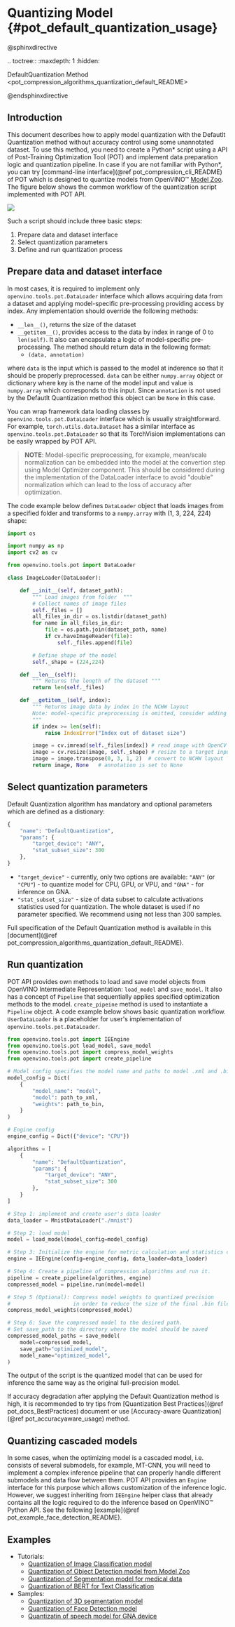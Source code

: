 # Quantizing Model {#pot_default_quantization_usage}

@sphinxdirective

.. toctree::
   :maxdepth: 1
   :hidden:

   DefaultQuantization Method <pot_compression_algorithms_quantization_default_README>

@endsphinxdirective

## Introduction
This document describes how to apply model quantization with the Defautlt Quantization method without accuracy control using some unannotated dataset. To use this method, you need to create a Python* script using a API of Post-Training Optimization Tool (POT) and implement data preparation logic and quantization pipeline. In case if you are not familiar with Python*, you can try [command-line interface](@ref pot_compression_cli_README) of POT which is designed to quantize models from OpenVINO&trade; [Model Zoo](https://github.com/openvinotoolkit/open_model_zoo). The figure below shows the common workflow of the quantization script implemented with POT API.

![](./images/default_quantization_flow.png)

Such a script should include three basic steps:
1. Prepare data and dataset interface
2. Select quantization parameters
3. Define and run quantization process

## Prepare data and dataset interface
In most cases, it is required to implement only `openvino.tools.pot.DataLoader` interface which allows acquiring data from a dataset and applying model-specific pre-processing providing access by index. Any implementation should override the following methods: 

- `__len__()`, returns the size of the dataset
- `__getitem__()`, provides access to the data by index in range of 0 to `len(self)`. It also can encapsulate a logic of model-specific pre-processing. The method should return data in the following format:
   - `(data, annotation)`

where `data` is the input which is passed to the model at inderence so that it should be properly preprocessed. `data` can be either `numpy.array` object or dictionary where key is the name of the model input and value is `numpy.array` which corresponds to this input. Since `annotation` is not used by the Defautlt Quantization method this object can be `None` in this case.
  
You can wrap framework data loading classes by `openvino.tools.pot.DataLoader` interface which is usually straightforward. For example, `torch.utils.data.Dataset` has a similar interface as `openvino.tools.pot.DataLoader` so that its TorchVision implementations can be easily wrapped by POT API.

> **NOTE**: Model-specific preprocessing, for example, mean/scale normalization can be embedded into the model at the convertion step using Model Optimizer component. This should be considered during the implementation of the DataLoader interface to avoid "double" normalization which can lead to the loss of accuracy after optimization.

The code example below defines `DataLoader` object that loads images from a specified folder and transforms to a `numpy.array` with (1, 3, 224, 224) shape:

```python
import os

import numpy as np
import cv2 as cv

from openvino.tools.pot import DataLoader

class ImageLoader(DataLoader):

    def __init__(self, dataset_path):
        """ Load images from folder  """
        # Collect names of image files
        self._files = []
        all_files_in_dir = os.listdir(dataset_path)
        for name in all_files_in_dir:
            file = os.path.join(dataset_path, name)
            if cv.haveImageReader(file):
                self._files.append(file)

        # Define shape of the model
        self._shape = (224,224)

    def __len__(self):
        """ Returns the length of the dataset """
        return len(self._files)

    def __getitem__(self, index):
        """ Returns image data by index in the NCHW layout
        Note: model-specific preprocessing is omitted, consider adding it here
        """
        if index >= len(self):
            raise IndexError("Index out of dataset size")

        image = cv.imread(self._files[index]) # read image with OpenCV
        image = cv.resize(image, self._shape) # resize to a target input size
        image = image.transpose(0, 3, 1, 2)  # convert to NCHW layout
        return image, None   # annotation is set to None
```

## Select quantization parameters
Default Quantization algorithm has mandatory and optional parameters which are defined as a distionary:
```python
{
    "name": "DefaultQuantization",
    "params": {
        "target_device": "ANY",
        "stat_subset_size": 300
    },
}
```  
- `"target_device"` - currently, only two options are available: `"ANY"` (or `"CPU"`) -  to quantize model for CPU, GPU, or VPU, and `"GNA"` - for inference on GNA.
- `"stat_subset_size"` - size of data subset to calculate activations statistics used for quantization. The whole dataset is used if no parameter specified. We recommend using not less than 300 samples.

Full specification of the Default Quantization method is available in this [document](@ref pot_compression_algorithms_quantization_default_README).

## Run quantization
POT API provides own methods to load and save model objects from OpenVINO Intermediate Representation: `load_model` and `save_model`. It also has a concept of `Pipeline` that sequentially applies specified optimization methods to the model. `create_pipeine` method is used to instantiate a `Pipeline` object.
A code example below shows basic quantization workflow. `UserDataLoader` is a placeholder for user's implementation of `openvino.tools.pot.DataLoader`.

```python
from openvino.tools.pot import IEEngine
from openvino.tools.pot load_model, save_model
from openvino.tools.pot import compress_model_weights
from openvino.tools.pot import create_pipeline

# Model config specifies the model name and paths to model .xml and .bin file
model_config = Dict(
    {
        "model_name": "model",
        "model": path_to_xml,
        "weights": path_to_bin,
    }
)

# Engine config
engine_config = Dict({"device": "CPU"})

algorithms = [
    {
        "name": "DefaultQuantization",
        "params": {
            "target_device": "ANY",
            "stat_subset_size": 300
        },
    }
]

# Step 1: implement and create user's data loader
data_loader = MnistDataLoader("./mnist")

# Step 2: load model
model = load_model(model_config=model_config)

# Step 3: Initialize the engine for metric calculation and statistics collection.
engine = IEEngine(config=engine_config, data_loader=data_loader)

# Step 4: Create a pipeline of compression algorithms and run it.
pipeline = create_pipeline(algorithms, engine)
compressed_model = pipeline.run(model=model)

# Step 5 (Optional): Compress model weights to quantized precision
#                    in order to reduce the size of the final .bin file.
compress_model_weights(compressed_model)

# Step 6: Save the compressed model to the desired path.
# Set save_path to the directory where the model should be saved
compressed_model_paths = save_model(
    model=compressed_model,
    save_path="optimized_model",
    model_name="optimized_model",
)
```

The output of the script is the quantized model that can be used for inference the same way as the original full-precision model.

If accuracy degradation after applying the Default Quantization method is high, it is recommended to try tips from [Quantization Best Practices](@ref pot_docs_BestPractices) document or use [Accuracy-aware Quantization](@ref pot_accuracyaware_usage) method.

## Quantizing cascaded models
In some cases, when the optimizing model is a cascaded model, i.e. consists of several submodels, for example, MT-CNN, you will need to implement a complex inference pipeline that can properly handle different submodels and data flow between them. POT API provides an `Engine` interface for this purpose which allows customization of the inference logic. However, we suggest inheriting from `IEEngine` helper class that already contains all the logic required to do the inference based on OpenVINO&trade; Python API. See the following [example](@ref pot_example_face_detection_README).

## Examples

* Tutorials:
  * [Quantization of Image Classification model](https://github.com/openvinotoolkit/openvino_notebooks/tree/main/notebooks/301-tensorflow-training-openvino)
  * [Quantization of Object Detection model from Model Zoo](https://github.com/openvinotoolkit/openvino_notebooks/tree/main/notebooks/111-detection-quantization)
  * [Quantization of Segmentation model for medical data](https://github.com/openvinotoolkit/openvino_notebooks/tree/main/notebooks/110-ct-segmentation-quantize)
  * [Quantization of BERT for Text Classification](https://github.com/openvinotoolkit/openvino_notebooks/tree/main/notebooks/105-language-quantize-bert)
* Samples:
  * [Quantization of 3D segmentation model](https://github.com/openvinotoolkit/openvino/tree/master/tools/pot/openvino/tools/pot/api/samples/3d_segmentation)
  * [Quantization of Face Detection model](https://github.com/openvinotoolkit/openvino/tree/master/tools/pot/openvino/tools/pot/api/samples/face_detection)
  * [Quantizatin of speech model for GNA device](https://github.com/openvinotoolkit/openvino/tree/master/tools/pot/openvino/tools/pot/api/samples/speech)

